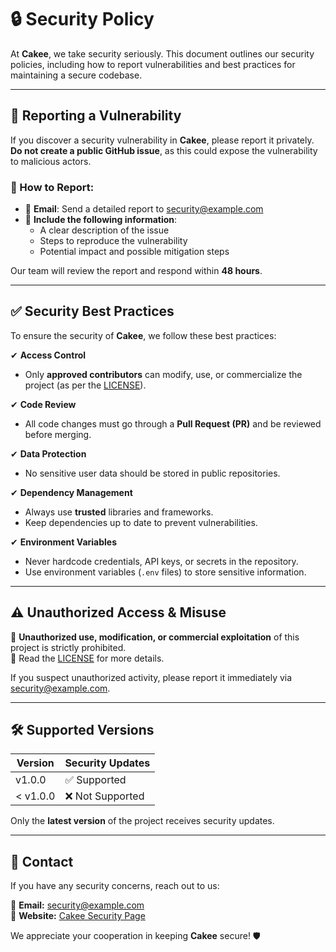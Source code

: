 # 🔒 Security Policy  

At **Cakee**, we take security seriously. This document outlines our security policies, including how to report vulnerabilities and best practices for maintaining a secure codebase.  

---

## 🚨 Reporting a Vulnerability  

If you discover a security vulnerability in **Cakee**, please report it privately. **Do not create a public GitHub issue**, as this could expose the vulnerability to malicious actors.  

### 📩 How to Report:  
- 📧 **Email**: Send a detailed report to [security@example.com](mailto:security@example.com)  
- 📝 **Include the following information**:  
  - A clear description of the issue  
  - Steps to reproduce the vulnerability  
  - Potential impact and possible mitigation steps  

Our team will review the report and respond within **48 hours**.  

---

## ✅ Security Best Practices  

To ensure the security of **Cakee**, we follow these best practices:  

✔ **Access Control**  
- Only **approved contributors** can modify, use, or commercialize the project (as per the [LICENSE](LICENSE)).  

✔ **Code Review**  
- All code changes must go through a **Pull Request (PR)** and be reviewed before merging.  

✔ **Data Protection**  
- No sensitive user data should be stored in public repositories.  

✔ **Dependency Management**  
- Always use **trusted** libraries and frameworks.  
- Keep dependencies up to date to prevent vulnerabilities.  

✔ **Environment Variables**  
- Never hardcode credentials, API keys, or secrets in the repository.  
- Use environment variables (`.env` files) to store sensitive information.  

---

## ⚠️ Unauthorized Access & Misuse  

🚫 **Unauthorized use, modification, or commercial exploitation** of this project is strictly prohibited.  
📜 Read the [LICENSE](LICENSE) for more details.  

If you suspect unauthorized activity, please report it immediately via [security@example.com](mailto:security@example.com).  

---

## 🛠 Supported Versions  

| Version  | Security Updates |
|----------|-----------------|
| v1.0.0   | ✅ Supported    |
| < v1.0.0 | ❌ Not Supported |

Only the **latest version** of the project receives security updates.  

---

## 📩 Contact  

If you have any security concerns, reach out to us:  

📧 **Email:** [security@example.com](mailto:security@example.com)  
🔗 **Website:** [Cakee Security Page](https://example.com/security)  

We appreciate your cooperation in keeping **Cakee** secure! 🛡️  
